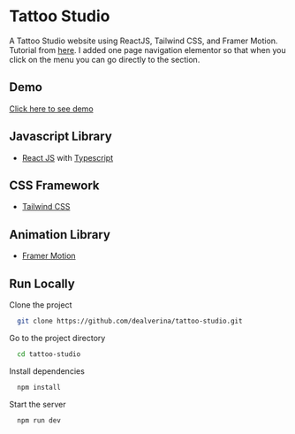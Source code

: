 
# Tattoo Studio

A Tattoo Studio website using ReactJS, Tailwind CSS, and Framer Motion. Tutorial from [here](https://www.youtube.com/watch?v=f6z5istDz_g). I added one page navigation elementor so that when you click on the menu you can go directly to the section.

## Demo

[Click here to see demo](https://dealverina-tattoo-studio.netlify.app)

## Javascript Library

- [React JS](https://reactjs.org/) with [Typescript](https://www.typescriptlang.org)

## CSS Framework

- [Tailwind CSS](https://tailwindcss.com/)

## Animation Library

- [Framer Motion](https://www.framer.com/motion/)

## Run Locally

Clone the project

```bash
  git clone https://github.com/dealverina/tattoo-studio.git
```

Go to the project directory

```bash
  cd tattoo-studio
```

Install dependencies

```bash
  npm install
```

Start the server

```bash
  npm run dev
```
